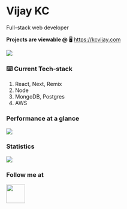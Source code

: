 # Vijay KC
Full-stack web developer

**Projects are viewable @**
🖥️ https://kcvijay.com

![](https://komarev.com/ghpvc/?username=kcvijay&color=blue)

### ⌨️ Current Tech-stack
1. React, Next, Remix
2. Node
3. MongoDB, Postgres
4. AWS

### Performance at a glance

<img src="https://github-readme-stats.vercel.app/api/top-langs?username=kcvijay"/>

### Statistics

<img src="https://github-readme-streak-stats.herokuapp.com/?user=kcvijay"/>

### Follow me at

<a href="https://www.linkedin.com/in/vijaykc/" target="_blank"><img height="50" src="https://www.vectorlogo.zone/logos/linkedin/linkedin-ar21.svg" /></a>
